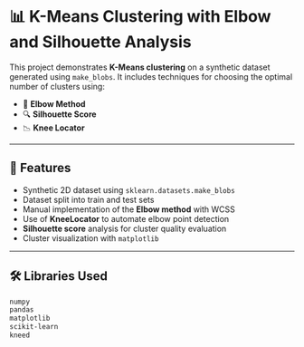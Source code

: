 # 📊 K-Means Clustering with Elbow and Silhouette Analysis

This project demonstrates **K-Means clustering** on a synthetic dataset generated using `make_blobs`. It includes techniques for choosing the optimal number of clusters using:

- 📐 **Elbow Method**
- 🔍 **Silhouette Score**
- 📉 **Knee Locator**

---

## 🚀 Features

- Synthetic 2D dataset using `sklearn.datasets.make_blobs`
- Dataset split into train and test sets
- Manual implementation of the **Elbow method** with WCSS
- Use of **KneeLocator** to automate elbow point detection
- **Silhouette score** analysis for cluster quality evaluation
- Cluster visualization with `matplotlib`

---

## 🛠️ Libraries Used

```bash
numpy  
pandas  
matplotlib  
scikit-learn  
kneed
